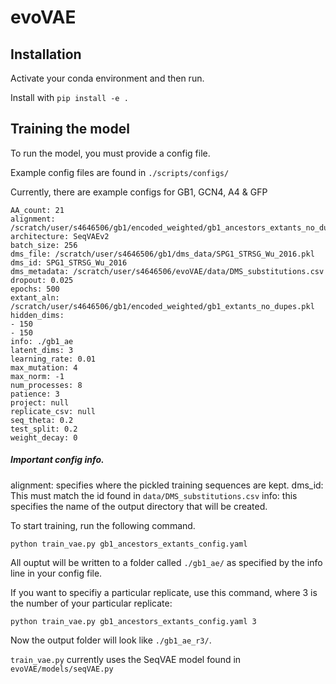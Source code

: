 # evoVAE


## Installation

Activate your conda environment and then run. 

Install with `pip install -e .`

## Training the model 

To run the model, you must provide a config file.

Example config files are found in `./scripts/configs/`

Currently, there are example configs for GB1, GCN4, A4 & GFP

```
AA_count: 21
alignment: /scratch/user/s4646506/gb1/encoded_weighted/gb1_ancestors_extants_no_dupes.pkl
architecture: SeqVAEv2
batch_size: 256
dms_file: /scratch/user/s4646506/gb1/dms_data/SPG1_STRSG_Wu_2016.pkl
dms_id: SPG1_STRSG_Wu_2016
dms_metadata: /scratch/user/s4646506/evoVAE/data/DMS_substitutions.csv
dropout: 0.025
epochs: 500
extant_aln: /scratch/user/s4646506/gb1/encoded_weighted/gb1_extants_no_dupes.pkl
hidden_dims:
- 150
- 150
info: ./gb1_ae
latent_dims: 3
learning_rate: 0.01
max_mutation: 4
max_norm: -1
num_processes: 8
patience: 3
project: null
replicate_csv: null
seq_theta: 0.2
test_split: 0.2
weight_decay: 0
```

##### Important config info. 
alignment: specifies where the pickled training sequences are kept. 
dms_id: This must match the id found in `data/DMS_substitutions.csv`
info: this specifies the name of the output directory that will be created. 

To start training, run the following command. 

`python train_vae.py gb1_ancestors_extants_config.yaml`

All ouptut will be written to a folder called `./gb1_ae/` as specified by the info line in your config file. 

If you want to specifiy a particular replicate, use this command, where 3 is the number of your particular replicate: 

`python train_vae.py gb1_ancestors_extants_config.yaml 3`

 Now the output folder will look like `./gb1_ae_r3/`.

`train_vae.py` currently uses the SeqVAE model found in `evoVAE/models/seqVAE.py`



